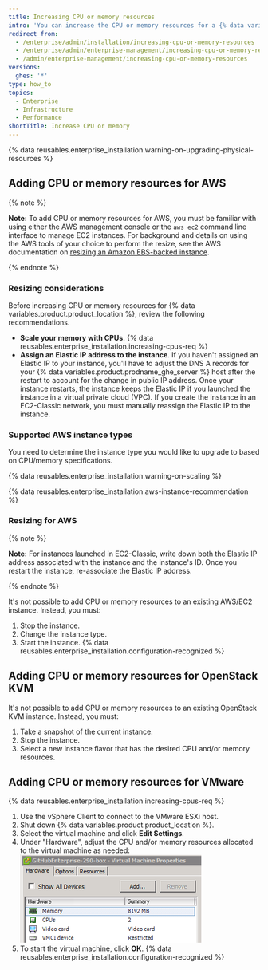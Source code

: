 ```yaml
---
title: Increasing CPU or memory resources
intro: 'You can increase the CPU or memory resources for a {% data variables.product.prodname_ghe_server %} instance.'
redirect_from:
  - /enterprise/admin/installation/increasing-cpu-or-memory-resources
  - /enterprise/admin/enterprise-management/increasing-cpu-or-memory-resources
  - /admin/enterprise-management/increasing-cpu-or-memory-resources
versions:
  ghes: '*'
type: how_to
topics:
  - Enterprise
  - Infrastructure
  - Performance
shortTitle: Increase CPU or memory
---
```

{% data reusables.enterprise_installation.warning-on-upgrading-physical-resources %}

## Adding CPU or memory resources for AWS

{% note %}

**Note:** To add CPU or memory resources for AWS, you must be familiar with using either the AWS management console or the `aws ec2` command line interface to manage EC2 instances. For background and details on using the AWS tools of your choice to perform the resize, see the AWS documentation on [resizing an Amazon EBS-backed instance](https://docs.aws.amazon.com/AWSEC2/latest/UserGuide/ec2-instance-resize.html).

{% endnote %}

### Resizing considerations

Before increasing CPU or memory resources for {% data variables.product.product_location %}, review the following recommendations.

- **Scale your memory with CPUs**. {% data reusables.enterprise_installation.increasing-cpus-req %}
- **Assign an Elastic IP address to the instance**. If you haven't assigned an Elastic IP to your instance, you'll have to adjust the DNS A records for your {% data variables.product.prodname_ghe_server %} host after the restart to account for the change in public IP address. Once your instance restarts, the instance keeps the Elastic IP if you launched the instance in a virtual private cloud (VPC). If you create the instance in an EC2-Classic network, you must manually reassign the Elastic IP to the instance.

### Supported AWS instance types

You need to determine the instance type you would like to upgrade to based on CPU/memory specifications.

{% data reusables.enterprise_installation.warning-on-scaling %}

{% data reusables.enterprise_installation.aws-instance-recommendation %}

### Resizing for AWS

{% note %}

**Note:** For instances launched in EC2-Classic, write down both the Elastic IP address associated with the instance and the instance's ID. Once you restart the instance, re-associate the Elastic IP address.

{% endnote %}

It's not possible to add CPU or memory resources to an existing AWS/EC2 instance. Instead, you must:

1. Stop the instance.
2. Change the instance type.
3. Start the instance.
{% data reusables.enterprise_installation.configuration-recognized %}

## Adding CPU or memory resources for OpenStack KVM

It's not possible to add CPU or memory resources to an existing OpenStack KVM instance. Instead, you must:

1. Take a snapshot of the current instance.
2. Stop the instance.
3. Select a new instance flavor that has the desired CPU and/or memory resources.

## Adding CPU or memory resources for VMware

{% data reusables.enterprise_installation.increasing-cpus-req %}

1. Use the vSphere Client to connect to the VMware ESXi host.
2. Shut down {% data variables.product.product_location %}.
3. Select the virtual machine and click **Edit Settings**.
4. Under "Hardware", adjust the CPU and/or memory resources allocated to the virtual machine as needed:
![VMware setup resources](/assets/images/enterprise/vmware/vsphere-hardware-tab.png)
5. To start the virtual machine, click **OK**.
{% data reusables.enterprise_installation.configuration-recognized %}
